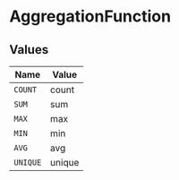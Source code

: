 # AggregationFunction


## Values

| Name     | Value    |
| -------- | -------- |
| `COUNT`  | count    |
| `SUM`    | sum      |
| `MAX`    | max      |
| `MIN`    | min      |
| `AVG`    | avg      |
| `UNIQUE` | unique   |